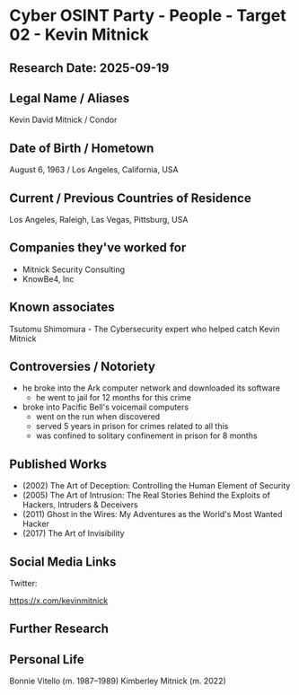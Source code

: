 # Cyber OSINT Party - People - Target 02 - Kevin Mitnick
## Research Date: 2025-09-19
## Legal Name / Aliases
Kevin David Mitnick / Condor
## Date of Birth / Hometown
August 6, 1963 / Los Angeles, California, USA
## Current / Previous Countries of Residence
Los Angeles, Raleigh, Las Vegas, Pittsburg, USA
## Companies they've worked for
* Mitnick Security Consulting
* KnowBe4, Inc
## Known associates
Tsutomu Shimomura - The Cybersecurity expert who helped catch Kevin Mitnick
## Controversies / Notoriety
* he broke into the Ark computer network and downloaded its software
  * he went to jail for 12 months for this crime
* broke into Pacific Bell's voicemail computers
  * went on the run when discovered
  * served 5 years in prison for crimes related to all this
  * was confined to solitary confinement in prison for 8 months
## Published Works
* (2002) The Art of Deception: Controlling the Human Element of Security
* (2005) The Art of Intrusion: The Real Stories Behind the Exploits of Hackers, Intruders & Deceivers
* (2011) Ghost in the Wires: My Adventures as the World's Most Wanted Hacker
* (2017) The Art of Invisibility
## Social Media Links
Twitter:

https://x.com/kevinmitnick
## Further Research

## Personal Life
Bonnie Vitello
​(m. 1987⁠–⁠1989)​
Kimberley Mitnick
​(m. 2022)​
